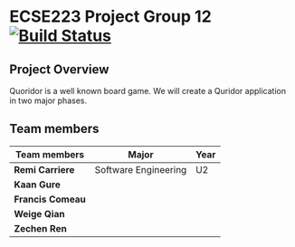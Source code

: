 # ECSE223 Project Group 12 [![Build Status](https://travis-ci.com/McGill-ECSE223-Fall2019/ecse223-project--group-12.svg?token=KAZKVRpC6RVs5t8AvzT6&branch=master)](https://travis-ci.com/McGill-ECSE223-Fall2019/ecse223-project--group-12)

## Project Overview

Quoridor is a well known board game. We will create a Quridor application in two major phases.

## Team members

|     Team members      |        Major        | Year |
|-----------------------|---------------------|------|   
|**Remi Carriere**      | Software Engineering|  U2  |
|**Kaan Gure**          | 		      |      |
|**Francis Comeau**     | 		      |      |
|**Weige Qian**         | 		      |      |
|**Zechen Ren**         | 		      |      |

